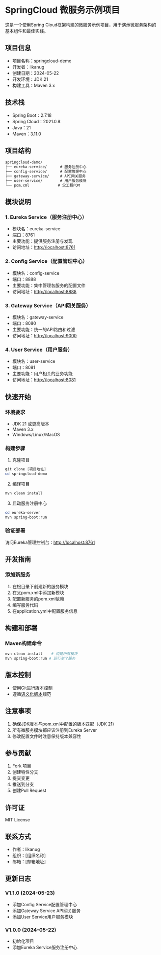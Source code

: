 # SpringCloud 微服务示例项目

这是一个使用Spring Cloud框架构建的微服务示例项目，用于演示微服务架构的基本组件和最佳实践。

## 项目信息

- 项目名称：springcloud-demo
- 开发者：likanug
- 创建日期：2024-05-22
- 开发环境：JDK 21
- 构建工具：Maven 3.x

## 技术栈

- Spring Boot：2.7.18
- Spring Cloud：2021.0.8
- Java：21
- Maven：3.11.0

## 项目结构

```txt
springcloud-demo/
├── eureka-service/      # 服务注册中心
├── config-service/      # 配置管理中心
├── gateway-service/     # API网关服务
├── user-service/        # 用户服务模块
└── pom.xml             # 父工程POM
```

## 模块说明

### 1. Eureka Service（服务注册中心）

- 模块名：eureka-service
- 端口：8761
- 主要功能：提供服务注册与发现
- 访问地址：<http://localhost:8761>

### 2. Config Service（配置管理中心）

- 模块名：config-service
- 端口：8888
- 主要功能：集中管理各服务的配置文件
- 访问地址：<http://localhost:8888>

### 3. Gateway Service（API网关服务）

- 模块名：gateway-service
- 端口：8080
- 主要功能：统一的API路由和过滤
- 访问地址：<http://localhost:9000>

### 4. User Service（用户服务）

- 模块名：user-service
- 端口：8081
- 主要功能：用户相关的业务功能
- 访问地址：<http://localhost:8081>

## 快速开始

### 环境要求

- JDK 21 或更高版本
- Maven 3.x
- Windows/Linux/MacOS

### 构建步骤

1. 克隆项目

```powershell
git clone [项目地址]
cd springcloud-demo
```

2. 编译项目

```powershell
mvn clean install
```

3. 启动服务注册中心

```powershell
cd eureka-server
mvn spring-boot:run
```

### 验证部署

访问Eureka管理控制台：<http://localhost:8761>

## 开发指南

### 添加新服务

1. 在根目录下创建新的服务模块
2. 在父pom.xml中添加新模块
3. 配置新服务的pom.xml依赖
4. 编写服务代码
5. 在application.yml中配置服务信息

## 构建和部署

### Maven构建命令

```powershell
mvn clean install    # 构建所有模块
mvn spring-boot:run # 运行单个服务
```

## 版本控制

- 使用Git进行版本控制
- 遵循[语义化版本](https://semver.org/lang/zh-CN/)规范

## 注意事项

1. 确保JDK版本与pom.xml中配置的版本匹配（JDK 21）
2. 所有微服务模块都应该注册到Eureka Server
3. 修改配置文件时注意保持版本兼容性

## 参与贡献

1. Fork 项目
2. 创建特性分支
3. 提交变更
4. 推送到分支
5. 创建Pull Request

## 许可证

MIT License

## 联系方式

- 作者：likanug
- 组织：[组织名称]
- 邮箱：[邮箱地址]

## 更新日志

### V1.1.0 (2024-05-23)

- 添加Config Service配置管理中心
- 添加Gateway Service API网关服务
- 添加User Service用户服务模块

### V1.0.0 (2024-05-22)

- 初始化项目
- 添加Eureka Service服务注册中心
